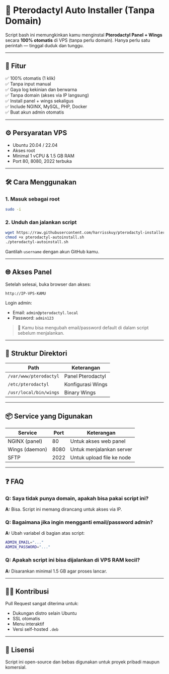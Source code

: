 # 🐉 Pterodactyl Auto Installer (Tanpa Domain)

Script bash ini memungkinkan kamu menginstal **Pterodactyl Panel + Wings** secara **100% otomatis** di VPS (tanpa perlu domain). Hanya perlu satu perintah — tinggal duduk dan tunggu.

---

## 🚀 Fitur

✅ 100% otomatis (1 klik)  
✅ Tanpa input manual  
✅ Gaya log kekinian dan berwarna  
✅ Tanpa domain (akses via IP langsung)  
✅ Install panel + wings sekaligus  
✅ Include NGINX, MySQL, PHP, Docker  
✅ Buat akun admin otomatis

---

## ⚙️ Persyaratan VPS

- Ubuntu 20.04 / 22.04
- Akses root
- Minimal 1 vCPU & 1.5 GB RAM
- Port 80, 8080, 2022 terbuka

---

## 🛠 Cara Menggunakan

### 1. Masuk sebagai root

```bash
sudo -i
```

### 2. Unduh dan jalankan script

```bash
wget https://raw.githubusercontent.com/harrisskuy/pterodactyl-installer/main/pterodactyl-autoinstall.sh
chmod +x pterodactyl-autoinstall.sh
./pterodactyl-autoinstall.sh
```

Gantilah `username` dengan akun GitHub kamu.

---

## 🌐 Akses Panel

Setelah selesai, buka browser dan akses:

```
http://IP-VPS-KAMU
```

Login admin:

- Email: `admin@pterodactyl.local`
- Password: `admin123`

> 📌 Kamu bisa mengubah email/password default di dalam script sebelum menjalankan.

---

## 📂 Struktur Direktori

| Path | Keterangan |
|------|------------|
| `/var/www/pterodactyl` | Panel Pterodactyl |
| `/etc/pterodactyl` | Konfigurasi Wings |
| `/usr/local/bin/wings` | Binary Wings |

---

## 📦 Service yang Digunakan

| Service | Port | Keterangan |
|---------|------|------------|
| NGINX (panel) | 80 | Untuk akses web panel |
| Wings (daemon) | 8080 | Untuk menjalankan server |
| SFTP | 2022 | Untuk upload file ke node |

---

## ❓ FAQ

### Q: Saya tidak punya domain, apakah bisa pakai script ini?
**A:** Bisa. Script ini memang dirancang untuk akses via IP.

### Q: Bagaimana jika ingin mengganti email/password admin?
**A:** Ubah variabel di bagian atas script:
```bash
ADMIN_EMAIL="..."
ADMIN_PASSWORD="..."
```

### Q: Apakah script ini bisa dijalankan di VPS RAM kecil?
**A:** Disarankan minimal 1.5 GB agar proses lancar.

---

## 🧑‍💻 Kontribusi

Pull Request sangat diterima untuk:
- Dukungan distro selain Ubuntu
- SSL otomatis
- Menu interaktif
- Versi self-hosted `.deb`

---

## 📜 Lisensi

Script ini open-source dan bebas digunakan untuk proyek pribadi maupun komersial.
